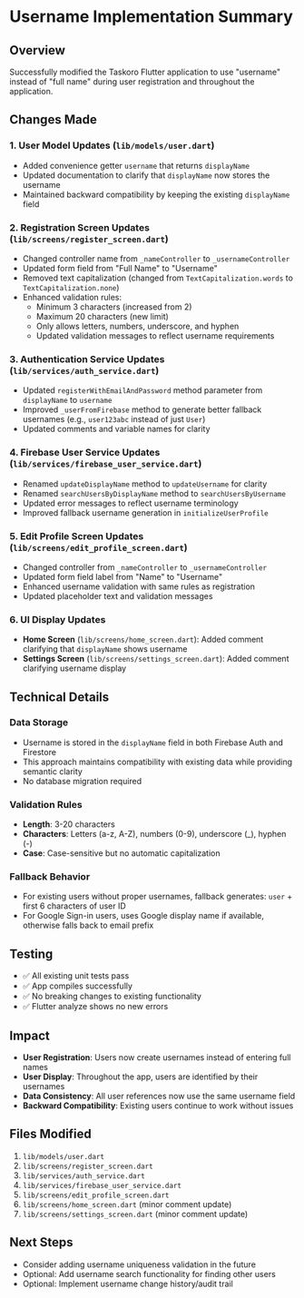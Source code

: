 # Username Implementation Summary

## Overview

Successfully modified the Taskoro Flutter application to use "username" instead of "full name" during user registration and throughout the application.

## Changes Made

### 1. User Model Updates (`lib/models/user.dart`)

- Added convenience getter `username` that returns `displayName`
- Updated documentation to clarify that `displayName` now stores the username
- Maintained backward compatibility by keeping the existing `displayName` field

### 2. Registration Screen Updates (`lib/screens/register_screen.dart`)

- Changed controller name from `_nameController` to `_usernameController`
- Updated form field from "Full Name" to "Username"
- Removed text capitalization (changed from `TextCapitalization.words` to `TextCapitalization.none`)
- Enhanced validation rules:
  - Minimum 3 characters (increased from 2)
  - Maximum 20 characters (new limit)
  - Only allows letters, numbers, underscore, and hyphen
  - Updated validation messages to reflect username requirements

### 3. Authentication Service Updates (`lib/services/auth_service.dart`)

- Updated `registerWithEmailAndPassword` method parameter from `displayName` to `username`
- Improved `_userFromFirebase` method to generate better fallback usernames (e.g., `user123abc` instead of just `User`)
- Updated comments and variable names for clarity

### 4. Firebase User Service Updates (`lib/services/firebase_user_service.dart`)

- Renamed `updateDisplayName` method to `updateUsername` for clarity
- Renamed `searchUsersByDisplayName` method to `searchUsersByUsername`
- Updated error messages to reflect username terminology
- Improved fallback username generation in `initializeUserProfile`

### 5. Edit Profile Screen Updates (`lib/screens/edit_profile_screen.dart`)

- Changed controller from `_nameController` to `_usernameController`
- Updated form field label from "Name" to "Username"
- Enhanced username validation with same rules as registration
- Updated placeholder text and validation messages

### 6. UI Display Updates

- **Home Screen** (`lib/screens/home_screen.dart`): Added comment clarifying that `displayName` shows username
- **Settings Screen** (`lib/screens/settings_screen.dart`): Added comment clarifying username display

## Technical Details

### Data Storage

- Username is stored in the `displayName` field in both Firebase Auth and Firestore
- This approach maintains compatibility with existing data while providing semantic clarity
- No database migration required

### Validation Rules

- **Length**: 3-20 characters
- **Characters**: Letters (a-z, A-Z), numbers (0-9), underscore (_), hyphen (-)
- **Case**: Case-sensitive but no automatic capitalization

### Fallback Behavior

- For existing users without proper usernames, fallback generates: `user` + first 6 characters of user ID
- For Google Sign-in users, uses Google display name if available, otherwise falls back to email prefix

## Testing

- ✅ All existing unit tests pass
- ✅ App compiles successfully
- ✅ No breaking changes to existing functionality
- ✅ Flutter analyze shows no new errors

## Impact

- **User Registration**: Users now create usernames instead of entering full names
- **User Display**: Throughout the app, users are identified by their usernames
- **Data Consistency**: All user references now use the same username field
- **Backward Compatibility**: Existing users continue to work without issues

## Files Modified

1. `lib/models/user.dart`
2. `lib/screens/register_screen.dart`
3. `lib/services/auth_service.dart`
4. `lib/services/firebase_user_service.dart`
5. `lib/screens/edit_profile_screen.dart`
6. `lib/screens/home_screen.dart` (minor comment update)
7. `lib/screens/settings_screen.dart` (minor comment update)

## Next Steps

- Consider adding username uniqueness validation in the future
- Optional: Add username search functionality for finding other users
- Optional: Implement username change history/audit trail
